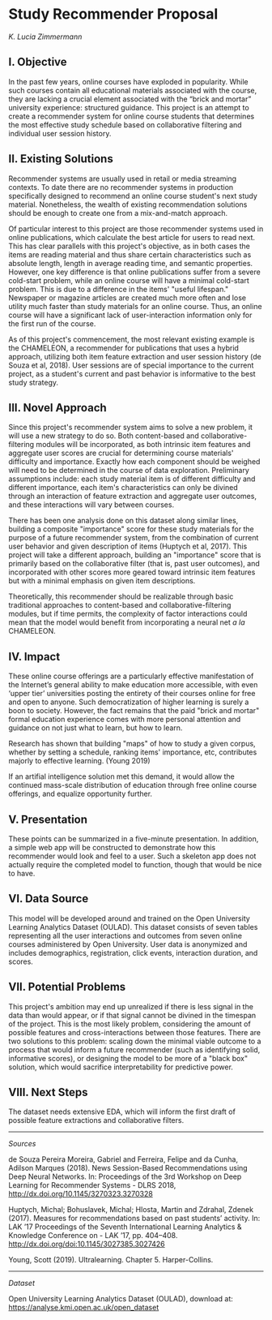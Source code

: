 Study Recommender Proposal
===========
*K. Lucia Zimmermann*

I. Objective
---------
In the past few years, online courses have exploded in popularity. While such courses contain all educational materials associated with the course, they are lacking a crucial element associated with the “brick and mortar” university experience: structured guidance. This project is an attempt to create a recommender system for online course students that determines the most effective study schedule based on collaborative filtering and individual user session history.

II. Existing Solutions
----------
Recommender systems are usually used in retail or media streaming contexts. To date there are no recommender systems in production specifically designed to recommend an online course student's next study material. Nonetheless, the wealth of existing recommendation solutions should be enough to create one from a mix-and-match approach.

Of particular interest to this project are those recommender systems used in online publications, which calculate the best article for users to read next. This has clear parallels with this project's objective, as in both cases the items are reading material and thus share certain characteristics such as absolute length, length in average reading time, and semantic properties. However, one key difference is that online publications suffer from a severe cold-start problem, while an online course will have a minimal cold-start problem. This is due to a difference in the items' "useful lifespan." Newspaper or magazine articles are created much more often and lose utility much faster than study materials for an online course. Thus, an online course will have a significant lack of user-interaction information only for the first run of the course.

As of this project's commencement, the most relevant existing example is the CHAMELEON, a recommender for publications that uses a hybrid approach, utilizing both item feature extraction and user session history (de Souza et al, 2018). User sessions are of special importance to the current project, as a student's current and past behavior is informative to the best study strategy.

III. Novel Approach
------------
Since this project's recommender system aims to solve a new problem, it will use a new strategy to do so. Both content-based and collaborative-filtering modules will be incorporated, as both intrinsic item features and aggregate user scores are crucial for determining course materials' difficulty and importance. Exactly how each component should be weighed will need to be determined in the course of data exploration. Preliminary assumptions include: each study material item is of different difficulty and different importance, each item's characteristics can only be divined through an interaction of feature extraction and aggregate user outcomes, and these interactions will vary between courses.

There has been one analysis done on this dataset along similar lines, building a composite "importance" score for these study materials for the purpose of a future recommender system, from the combination of current user behavior and given description of items (Huptych et al, 2017). This project will take a different approach, building an "importance" score that is primarily based on the collaborative filter (that is, past user outcomes), and incorporated with other scores more geared toward intrinsic item features but with a minimal emphasis on given item descriptions.

Theoretically, this recommender should be realizable through basic traditional approaches to content-based and collaborative-filtering modules, but if time permits, the complexity of factor interactions could mean that the model would benefit from incorporating a neural net *a la* CHAMELEON.

IV. Impact
------------
These online course offerings are a particularly effective manifestation of the Internet’s general ability to make education more accessible, with even ‘upper tier’ universities posting the entirety of their courses online for free and open to anyone. Such democratization of higher learning is surely a boon to society. However, the fact remains that the paid "brick and mortar" formal education experience comes with more personal attention and guidance on not just what to learn, but how to learn.

Research has shown that building "maps" of how to study a given corpus, whether by setting a schedule, ranking items' importance, etc, contributes majorly to effective learning. (Young 2019)

If an artifial intelligence solution met this demand, it would allow the continued mass-scale distribution of education through free online course offerings, and equalize opportunity further.

V. Presentation
-----------
These points can be summarized in a five-minute presentation. In addition, a simple web app will be constructed to demonstrate how this recommender would look and feel to a user. Such a skeleton app does not actually require the completed model to function, though that would be nice to have.

VI. Data Source
-----------
This model will be developed around and trained on the Open University Learning Analytics Dataset (OULAD). This dataset consists of seven tables representing all the user interactions and outcomes from seven online courses administered by Open University. User data is anonymized and includes demographics, registration, click events, interaction duration, and scores.

VII. Potential Problems
------------
This project's ambition may end up unrealized if there is less signal in the data than would appear, or if that signal cannot be divined in the timespan of the project. This is the most likely problem, considering the amount of possible features and cross-interactions between those features. There are two solutions to this problem: scaling down the minimal viable outcome to a process that would inform a future recommender (such as identifying solid, informative scores), or designing the model to be more of a "black box" solution, which would sacrifice interpretability for predictive power.

VIII. Next Steps
------------
The dataset needs extensive EDA, which will inform the first draft of possible feature extractions and collaborative filters. 


-------------
*Sources*

de Souza Pereira Moreira, Gabriel and Ferreira, Felipe and da Cunha, Adilson Marques (2018). News Session-Based Recommendations using Deep Neural Networks. In: Proceedings of the 3rd Workshop on Deep Learning for Recommender Systems - DLRS 2018, http://dx.doi.org/10.1145/3270323.3270328

Huptych, Michal; Bohuslavek, Michal; Hlosta, Martin and Zdrahal, Zdenek (2017). Measures for recommendations
based on past students’ activity. In: LAK ’17 Proceedings of the Seventh International Learning Analytics & Knowledge
Conference on - LAK ’17, pp. 404–408. http://dx.doi.org/doi:10.1145/3027385.3027426

Young, Scott (2019). Ultralearning. Chapter 5. Harper-Collins.

-------------
*Dataset*

Open University Learning Analytics Dataset (OULAD), download at: https://analyse.kmi.open.ac.uk/open_dataset